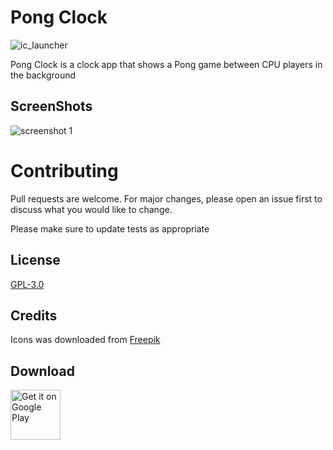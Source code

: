 # Pong Clock
![ic_launcher](https://github.com/user-attachments/assets/fae352ce-4546-427a-bc2a-587e5a1c2993)


Pong Clock is a clock app that shows a Pong game between CPU players in the background

## ScreenShots
![screenshot 1](https://github.com/user-attachments/assets/2442730b-b4fe-4fcb-bfe1-2640af6419c5)




# Contributing
Pull requests are welcome. For major changes, please open an issue first to discuss what you would like to change.

Please make sure to update tests as appropriate

## License
[GPL-3.0](https://github.com/z3r0c00l-2k/AquaDroid/blob/master/LICENSE)

## Credits
Icons was downloaded from [Freepik](https://www.freepik.com)

## Download
[<img src="https://play.google.com/intl/en_us/badges/images/generic/en_badge_web_generic.png"
      alt="Get it on Google Play"
      height="80">](https://play.google.com/store/apps/details?id=rpt.tool.pongclock)
